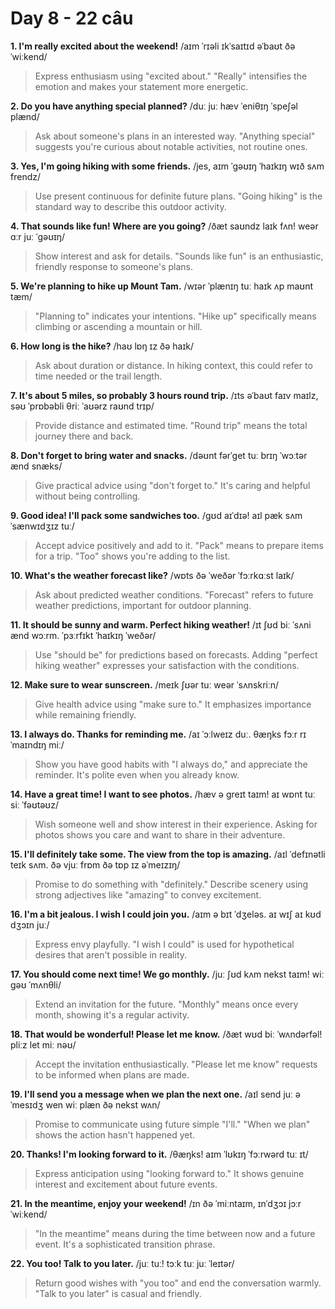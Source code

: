 # Day 8 - 22 câu

**1. I'm really excited about the weekend!**
/aɪm ˈrɪəli ɪkˈsaɪtɪd əˈbaʊt ðə ˈwiːkend/
> Express enthusiasm using "excited about." "Really" intensifies the emotion and makes your statement more energetic.

**2. Do you have anything special planned?**
/duː juː hæv ˈeniθɪŋ ˈspeʃəl plænd/
> Ask about someone's plans in an interested way. "Anything special" suggests you're curious about notable activities, not routine ones.

**3. Yes, I'm going hiking with some friends.**
/jes, aɪm ˈɡəʊɪŋ ˈhaɪkɪŋ wɪð sʌm frendz/
> Use present continuous for definite future plans. "Going hiking" is the standard way to describe this outdoor activity.

**4. That sounds like fun! Where are you going?**
/ðæt saʊndz laɪk fʌn! weər ɑːr juː ˈɡəʊɪŋ/
> Show interest and ask for details. "Sounds like fun" is an enthusiastic, friendly response to someone's plans.

**5. We're planning to hike up Mount Tam.**
/wɪər ˈplænɪŋ tuː haɪk ʌp maʊnt tæm/
> "Planning to" indicates your intentions. "Hike up" specifically means climbing or ascending a mountain or hill.

**6. How long is the hike?**
/haʊ lɒŋ ɪz ðə haɪk/
> Ask about duration or distance. In hiking context, this could refer to time needed or the trail length.

**7. It's about 5 miles, so probably 3 hours round trip.**
/ɪts əˈbaʊt faɪv maɪlz, səʊ ˈprɒbəbli θriː ˈaʊərz raʊnd trɪp/
> Provide distance and estimated time. "Round trip" means the total journey there and back.

**8. Don't forget to bring water and snacks.**
/dəʊnt fərˈɡet tuː brɪŋ ˈwɔːtər ænd snæks/
> Give practical advice using "don't forget to." It's caring and helpful without being controlling.

**9. Good idea! I'll pack some sandwiches too.**
/ɡʊd aɪˈdɪə! aɪl pæk sʌm ˈsænwɪdʒɪz tuː/
> Accept advice positively and add to it. "Pack" means to prepare items for a trip. "Too" shows you're adding to the list.

**10. What's the weather forecast like?**
/wɒts ðə ˈweðər ˈfɔːrkɑːst laɪk/
> Ask about predicted weather conditions. "Forecast" refers to future weather predictions, important for outdoor planning.

**11. It should be sunny and warm. Perfect hiking weather!**
/ɪt ʃʊd biː ˈsʌni ænd wɔːrm. ˈpɜːrfɪkt ˈhaɪkɪŋ ˈweðər/
> Use "should be" for predictions based on forecasts. Adding "perfect hiking weather" expresses your satisfaction with the conditions.

**12. Make sure to wear sunscreen.**
/meɪk ʃʊər tuː weər ˈsʌnskriːn/
> Give health advice using "make sure to." It emphasizes importance while remaining friendly.

**13. I always do. Thanks for reminding me.**
/aɪ ˈɔːlweɪz duː. θæŋks fɔːr rɪˈmaɪndɪŋ miː/
> Show you have good habits with "I always do," and appreciate the reminder. It's polite even when you already know.

**14. Have a great time! I want to see photos.**
/hæv ə ɡreɪt taɪm! aɪ wɒnt tuː siː ˈfəʊtəʊz/
> Wish someone well and show interest in their experience. Asking for photos shows you care and want to share in their adventure.

**15. I'll definitely take some. The view from the top is amazing.**
/aɪl ˈdefɪnətli teɪk sʌm. ðə vjuː frɒm ðə tɒp ɪz əˈmeɪzɪŋ/
> Promise to do something with "definitely." Describe scenery using strong adjectives like "amazing" to convey excitement.

**16. I'm a bit jealous. I wish I could join you.**
/aɪm ə bɪt ˈdʒeləs. aɪ wɪʃ aɪ kʊd dʒɔɪn juː/
> Express envy playfully. "I wish I could" is used for hypothetical desires that aren't possible in reality.

**17. You should come next time! We go monthly.**
/juː ʃʊd kʌm nekst taɪm! wiː ɡəʊ ˈmʌnθli/
> Extend an invitation for the future. "Monthly" means once every month, showing it's a regular activity.

**18. That would be wonderful! Please let me know.**
/ðæt wʊd biː ˈwʌndərfəl! pliːz let miː nəʊ/
> Accept the invitation enthusiastically. "Please let me know" requests to be informed when plans are made.

**19. I'll send you a message when we plan the next one.**
/aɪl send juː ə ˈmesɪdʒ wen wiː plæn ðə nekst wʌn/
> Promise to communicate using future simple "I'll." "When we plan" shows the action hasn't happened yet.

**20. Thanks! I'm looking forward to it.**
/θæŋks! aɪm ˈlʊkɪŋ ˈfɔːrwərd tuː ɪt/
> Express anticipation using "looking forward to." It shows genuine interest and excitement about future events.

**21. In the meantime, enjoy your weekend!**
/ɪn ðə ˈmiːntaɪm, ɪnˈdʒɔɪ jɔːr ˈwiːkend/
> "In the meantime" means during the time between now and a future event. It's a sophisticated transition phrase.

**22. You too! Talk to you later.**
/juː tuː! tɔːk tuː juː ˈleɪtər/
> Return good wishes with "you too" and end the conversation warmly. "Talk to you later" is casual and friendly.

